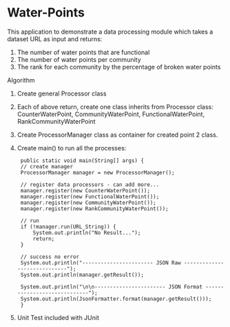 # Water-Points

This application to demonstrate a data processing module which takes a dataset URL as input and returns:

1. The number of water points that are functional
2. The number of water points per community
3. The rank for each community by the percentage of broken water points

Algorithm

1. Create general Processor class
2. Each of above return, create one class inherits from Processor class:  CounterWaterPoint, CommunityWaterPoint, FunctionalWaterPoint, RankCommunityWaterPoint
3. Create ProcessorManager class as container for created point 2 class.
4. Create main() to run all the processes:


        public static void main(String[] args) {
        // create manager
        ProcessorManager manager = new ProcessorManager();

        // register data processors - can add more...
        manager.register(new CounterWaterPoint());
        manager.register(new FunctionalWaterPoint());
        manager.register(new CommunityWaterPoint());
        manager.register(new RankCommunityWaterPoint());

        // run
        if (!manager.run(URL_String)) {
            System.out.println("No Result...");
            return;
        }

        // success no error
        System.out.println("----------------------- JSON Raw -----------------------------");
        System.out.println(manager.getResult());

        System.out.println("\n\n----------------------- JSON Format -----------------------------");
        System.out.println(JsonFormatter.format(manager.getResult()));
        }
  
  5. Unit Test included with JUnit
